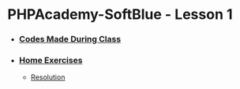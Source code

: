 # PHPAcademy-SoftBlue - Lesson 1

* ### **[Codes Made During Class](https://github.com/samuel-sanches-BR/PHPAcademy-SoftBlue/blob/exercise-certified/IntroducaoPhp.php)**

* ### [Home Exercises](https://github.com/samuel-sanches-BR/PHPAcademy-SoftBlue/blob/exercise-certified/PHP%20Academy%20-%20Exerc%C3%ADcios%20(Webinar%201).txt)
  * [Resolution](https://github.com/samuel-sanches-BR/PHPAcademy-SoftBlue/blob/exercise-certified/ResolucaoExerciciosWebinar1.php)
